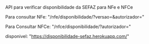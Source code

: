 API para verificar disponibilidade da SEFAZ para NFe e NFCe

Para consultar NFe: "<servidor>/nfe/disponibilidade/?versao=<Versao>&autorizador=<estado ou autorizador>"

Para Consultar NFCe: "<servidor>/nfce/disponibilidade/?autorizador=<estado>"

disponivel: "https://disponibilidade-sefaz.herokuapp.com/"